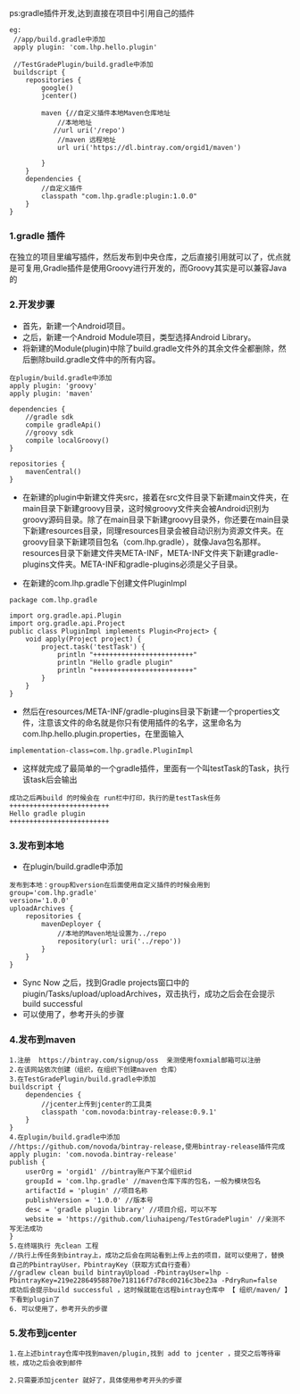 ps:gradle插件开发,达到直接在项目中引用自己的插件
```
eg:
 //app/build.gradle中添加
 apply plugin: 'com.lhp.hello.plugin'
 
 //TestGradePlugin/build.gradle中添加
 buildscript {
    repositories {
        google()
        jcenter()

        maven {//自定义插件本地Maven仓库地址
            //本地地址
           //url uri('/repo')
            //maven 远程地址
            url uri('https://dl.bintray.com/orgid1/maven')

        }
    }
    dependencies { 
        //自定义插件
        classpath "com.lhp.gradle:plugin:1.0.0"
    }
}
```



### 1.gradle 插件
在独立的项目里编写插件，然后发布到中央仓库，之后直接引用就可以了，优点就是可复用,Gradle插件是使用Groovy进行开发的，而Groovy其实是可以兼容Java的
### 2.开发步骤
- 首先，新建一个Android项目。
- 之后，新建一个Android Module项目，类型选择Android Library。
- 将新建的Module(plugin)中除了build.gradle文件外的其余文件全都删除，然后删除build.gradle文件中的所有内容。
```
在plugin/build.gradle中添加
apply plugin: 'groovy'
apply plugin: 'maven'

dependencies {
    //gradle sdk
    compile gradleApi()
    //groovy sdk
    compile localGroovy()
}

repositories {
    mavenCentral()
}
```
- 在新建的plugin中新建文件夹src，接着在src文件目录下新建main文件夹，在main目录下新建groovy目录，这时候groovy文件夹会被Android识别为groovy源码目录。除了在main目录下新建groovy目录外，你还要在main目录下新建resources目录，同理resources目录会被自动识别为资源文件夹。在groovy目录下新建项目包名（com.lhp.gradle），就像Java包名那样。resources目录下新建文件夹META-INF，META-INF文件夹下新建gradle-plugins文件夹。META-INF和gradle-plugins必须是父子目录。
 
- 在新建的com.lhp.gradle下创建文件PluginImpl
```
package com.lhp.gradle

import org.gradle.api.Plugin
import org.gradle.api.Project
public class PluginImpl implements Plugin<Project> {
    void apply(Project project) {
        project.task('testTask') {
            println "+++++++++++++++++++++++++"
            println "Hello gradle plugin"
            println "+++++++++++++++++++++++++"
        }
    }
}
```
- 然后在resources/META-INF/gradle-plugins目录下新建一个properties文件，注意该文件的命名就是你只有使用插件的名字，这里命名为com.lhp.hello.plugin.properties，在里面输入
```
implementation-class=com.lhp.gradle.PluginImpl
```
- 这样就完成了最简单的一个gradle插件，里面有一个叫testTask的Task，执行该task后会输出
```
成功之后再build 的时候会在 run栏中打印，执行的是testTask任务
+++++++++++++++++++++++++
Hello gradle plugin
+++++++++++++++++++++++++
```

### 3.发布到本地
- 在plugin/build.gradle中添加
```
发布到本地：group和version在后面使用自定义插件的时候会用到
group='com.lhp.gradle'
version='1.0.0'
uploadArchives {
    repositories {
        mavenDeployer {
            //本地的Maven地址设置为../repo
            repository(url: uri('../repo'))
        }
    }
}
```
- Sync Now 之后，找到Gradle projects窗口中的piugin/Tasks/upload/uploadArchives，双击执行，成功之后会在会提示build successful
- 可以使用了，参考开头的步骤
### 4.发布到maven
```
1.注册  https://bintray.com/signup/oss  亲测使用foxmial邮箱可以注册
2.在该网站依次创建（组织，在组织下创建maven 仓库）
3.在TestGradePlugin/build.gradle中添加
buildscript {
    dependencies {
        //jcenter上传到jcenter的工具类
        classpath 'com.novoda:bintray-release:0.9.1'
    }
}
4.在plugin/build.gradle中添加 
//https://github.com/novoda/bintray-release,使用bintray-release插件完成
apply plugin: 'com.novoda.bintray-release'
publish {
    userOrg = 'orgid1' //bintray账户下某个组织id
    groupId = 'com.lhp.gradle' //maven仓库下库的包名，一般为模块包名
    artifactId = 'plugin' //项目名称
    publishVersion = '1.0.0' //版本号
    desc = 'gradle plugin library' //项目介绍，可以不写
    website = 'https://github.com/liuhaipeng/TestGradePlugin' //亲测不写无法成功
}
5.在终端执行 先clean 工程
//执行上传任务到bintray上，成功之后会在网站看到上传上去的项目，就可以使用了，替换自己的PbintrayUser，PbintrayKey（获取方式自行查看）
//gradlew clean build bintrayUpload -PbintrayUser=lhp -PbintrayKey=219e22864958870e718116f7d78cd0216c3be23a -PdryRun=false
成功后会提示build successful ，这时候就能在远程bintray仓库中 【 组织/maven/ 】下看到plugin了 
6. 可以使用了，参考开头的步骤
```
### 5.发布到jcenter
```
1.在上述bintray仓库中找到maven/plugin,找到 add to jcenter ，提交之后等待审核，成功之后会收到邮件

2.只需要添加jcenter 就好了，具体使用参考开头的步骤
```
